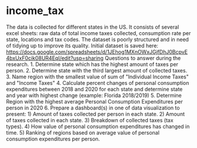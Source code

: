 # income_tax
The data is collected for different states in the US. It consists of several excel sheets: raw data of total income taxes collected, consumption rate per state, locations and tax codes. The dataset is poorly structured and in need of tidying up to improve its quality.   Initial dataset is saved here: https://docs.google.com/spreadsheets/d/1JEhog1MXnOWxJGjfDhJ0BcpvE4bxUxF0cik08UR4EqI/edit?usp=sharing   Questions to answer during the research.  1. Determine state which has the highest amount of taxes per person. 2. Determine state with the third largest amount of collected taxes. 3. Name region with the smallest value of sum of "Individual Income Taxes" and "Income Taxes" 4. Calculate percent changes of personal consumption expenditures between 2018 and 2020 for each state and determine state and year with highest change (example: Florida 2018/2019) 5. Determine Region with the highest average Personal Consumption Expenditures per person in 2020 6. Prepare a dashboard(s) in one of data visualization to present: 1) Amount of taxes collected per person in each state. 2) Amount of taxes collected in each state. 3) Breakdown of collected taxes (tax types). 4) How value of personal consumption expenditures has changed in time. 5) Ranking of regions based on average value of personal consumption expenditures per person.
